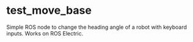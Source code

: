 test_move_base
==============

Simple ROS node to change the heading angle of a robot with keyboard inputs. Works on ROS Electric.